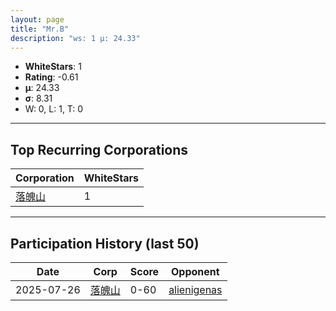 ```yaml
---
layout: page
title: "Mr.B"
description: "ws: 1 μ: 24.33"
---
```

- **WhiteStars**: 1
- **Rating**: -0.61
- **μ**: 24.33  
- **σ**: 8.31
- W: 0, L: 1, T: 0

---

## Top Recurring Corporations

| Corporation | WhiteStars |
| --- | --- |
| [落魄山](https://ws.tsl.rocks/corp/9d8f3705cfb7a51ea635285d0069c819d598b63819bffe518ea3c5da7b329573/) | 1 |

---

## Participation History (last 50)

| Date | Corp | Score | Opponent |
| --- | --- | --- | --- |
| 2025-07-26 | [落魄山](https://ws.tsl.rocks/corp/9d8f3705cfb7a51ea635285d0069c819d598b63819bffe518ea3c5da7b329573/) | 0-60 | [alienigenas](https://ws.tsl.rocks/corp/1c092f1b0e9645193eac68e27b29b2b9fef39474fd8924495abec6754857a8f9/) |
